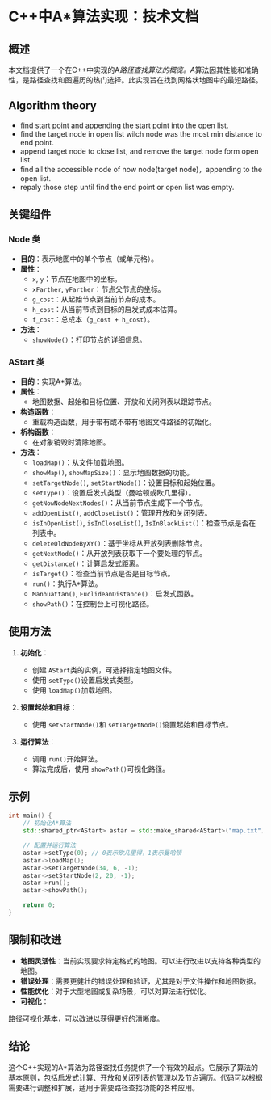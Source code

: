 # C++中A*算法实现：技术文档

## 概述

本文档提供了一个在C++中实现的A*路径查找算法的概览。A*算法因其性能和准确性，是路径查找和图遍历的热门选择。此实现旨在找到网格状地图中的最短路径。

## Algorithm theory

* find start point and appending the start point into the open list.
* find the target node in open list wilch node was the most min distance to end point.
* append target node to close list, and remove the target node form open list.
* find all the accessible node of now node(target node)，appending to the open list.
* repaly those step until find the end point or open list was empty.


## 关键组件

### Node 类

- **目的**：表示地图中的单个节点（或单元格）。
- **属性**：
  - `x`, `y`：节点在地图中的坐标。
  - `xFarther`, `yFarther`：节点父节点的坐标。
  - `g_cost`：从起始节点到当前节点的成本。
  - `h_cost`：从当前节点到目标的启发式成本估算。
  - `f_cost`：总成本（`g_cost + h_cost`）。
- **方法**：
  - `showNode()`：打印节点的详细信息。

### AStart 类

- **目的**：实现A*算法。
- **属性**：
  - 地图数据、起始和目标位置、开放和关闭列表以跟踪节点。
- **构造函数**：
  - 重载构造函数，用于带有或不带有地图文件路径的初始化。
- **析构函数**：
  - 在对象销毁时清除地图。
- **方法**：
  - `loadMap()`：从文件加载地图。
  - `showMap()`, `showMapSize()`：显示地图数据的功能。
  - `setTargetNode()`, `setStartNode()`：设置目标和起始位置。
  - `setType()`：设置启发式类型（曼哈顿或欧几里得）。
  - `getNowNodeNextNodes()`：从当前节点生成下一个节点。
  - `addOpenList()`, `addCloseList()`：管理开放和关闭列表。
  - `isInOpenList()`, `isInCloseList()`, `IsInBlackList()`：检查节点是否在列表中。
  - `deleteOldNodeByXY()`：基于坐标从开放列表删除节点。
  - `getNextNode()`：从开放列表获取下一个要处理的节点。
  - `getDistance()`：计算启发式距离。
  - `isTarget()`：检查当前节点是否是目标节点。
  - `run()`：执行A*算法。
  - `Manhuattan()`, `EuclideanDistance()`：启发式函数。
  - `showPath()`：在控制台上可视化路径。

## 使用方法

1. **初始化**：

   - 创建 `AStart`类的实例，可选择指定地图文件。
   - 使用 `setType()`设置启发式类型。
   - 使用 `loadMap()`加载地图。
2. **设置起始和目标**：

   - 使用 `setStartNode()`和 `setTargetNode()`设置起始和目标节点。
3. **运行算法**：

   - 调用 `run()`开始算法。
   - 算法完成后，使用 `showPath()`可视化路径。

## 示例

```cpp
int main() {
    // 初始化A*算法
    std::shared_ptr<AStart> astar = std::make_shared<AStart>("map.txt");

    // 配置并运行算法
    astar->setType(0); // 0表示欧几里得，1表示曼哈顿
    astar->loadMap();
    astar->setTargetNode(34, 6, -1);
    astar->setStartNode(2, 20, -1);
    astar->run();
    astar->showPath();

    return 0;
}
```

## 限制和改进

- **地图灵活性**：当前实现要求特定格式的地图。可以进行改进以支持各种类型的地图。
- **错误处理**：需要更健壮的错误处理和验证，尤其是对于文件操作和地图数据。
- **性能优化**：对于大型地图或复杂场景，可以对算法进行优化。
- **可视化**：

路径可视化基本，可以改进以获得更好的清晰度。

## 结论

这个C++实现的A*算法为路径查找任务提供了一个有效的起点。它展示了算法的基本原则，包括启发式计算、开放和关闭列表的管理以及节点遍历。代码可以根据需要进行调整和扩展，适用于需要路径查找功能的各种应用。
